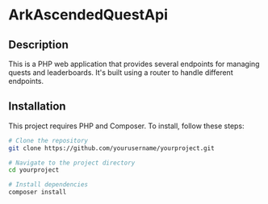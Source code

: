 # ArkAscendedQuestApi

## Description

This is a PHP web application that provides several endpoints for managing quests and leaderboards. It's built using a router to handle different endpoints.

## Installation

This project requires PHP and Composer. To install, follow these steps:

```bash
# Clone the repository
git clone https://github.com/yourusername/yourproject.git

# Navigate to the project directory
cd yourproject

# Install dependencies
composer install